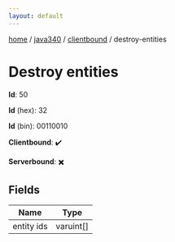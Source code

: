 ```yaml
---
layout: default
---
```


[home](/)  /  [java340](/protocol/java340)  /  [clientbound](/protocol/java340/clientbound)  /  destroy-entities

# Destroy entities

**Id**: 50

**Id** (hex): 32

**Id** (bin): 00110010

**Clientbound**: ✔️

**Serverbound**: ✖️

## Fields

Name | Type
---|---
entity ids | varuint[]

